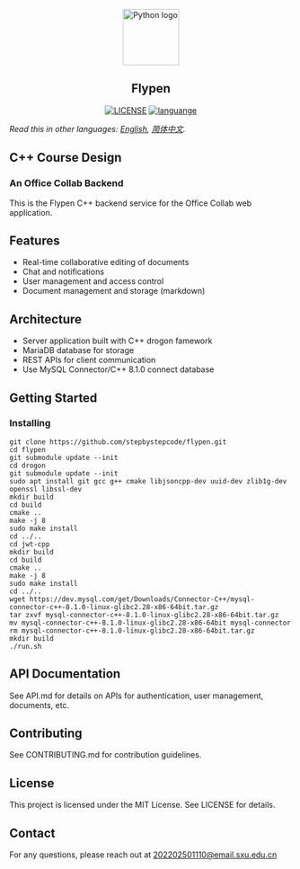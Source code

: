 <p align="center"><a href="#"><img width="100" src="https://s2.loli.net/2023/09/22/WsZuGM3S49DA8we.jpg" alt="Python logo"></a></p>
<h2 align="center">Flypen</h2>
<p align="center">
  <!-- <a href="https://travis-ci.com/github/ybygjylj/habits-apriori/"><img src="https://travis-ci.com/ybygjylj/habits-apriori.svg?branch=master" alt="Build Status"></a> -->
  <a href="https://raw.githubusercontent.com/ybygjylj/habits-apriori/master/LICENSE"><img src="https://img.shields.io/badge/license-MIT-blue.svg" alt="LICENSE"></a>
  <a href="https://github.com/topics/cpp"><img src="https://img.shields.io/badge/language-c++-blue.svg" alt="languange"></a>
  <!-- <a href="https://gitter.im/habits-apriori/community"><img src="https://badges.gitter.im/Join%20Chat.svg" alt="chat"></a> -->
</p>

*Read this in other languages: [English](README.md), [简体中文](README.zh_Hans.md).*

## C++ Course Design
### An Office Collab Backend
This is the Flypen C++ backend service for the Office Collab web application.

## Features
- Real-time collaborative editing of documents
- Chat and notifications
- User management and access control
- Document management and storage (markdown)
## Architecture
- Server application built with C++ drogon famework
- MariaDB database for storage
- REST APIs for client communication
- Use MySQL Connector/C++ 8.1.0 connect database
## Getting Started

### Installing

```
git clone https://github.com/stepbystepcode/flypen.git
cd flypen
git submodule update --init
cd drogon
git submodule update --init
sudo apt install git gcc g++ cmake libjsoncpp-dev uuid-dev zlib1g-dev openssl libssl-dev
mkdir build
cd build
cmake ..
make -j 8
sudo make install
cd ../..
cd jwt-cpp
mkdir build
cd build
cmake ..
make -j 8
sudo make install
cd ../..
wget https://dev.mysql.com/get/Downloads/Connector-C++/mysql-connector-c++-8.1.0-linux-glibc2.28-x86-64bit.tar.gz
tar zxvf mysql-connector-c++-8.1.0-linux-glibc2.28-x86-64bit.tar.gz 
mv mysql-connector-c++-8.1.0-linux-glibc2.28-x86-64bit mysql-connector
rm mysql-connector-c++-8.1.0-linux-glibc2.28-x86-64bit.tar.gz
mkdir build
./run.sh
```
## API Documentation
See API.md for details on APIs for authentication, user management, documents, etc.

## Contributing
See CONTRIBUTING.md for contribution guidelines.

## License
This project is licensed under the MIT License. See LICENSE for details.

## Contact
For any questions, please reach out at 202202501110@email.sxu.edu.cn